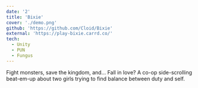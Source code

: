 ```yaml
---
date: '2'
title: 'Bixie'
cover: './demo.png'
github: 'https://github.com/Cloid/Bixie'
external: 'https://play-bixie.carrd.co/'
tech:
  - Unity
  - PUN
  - Fungus
---
```


Fight monsters, save the kingdom, and... Fall in love? A co-op side-scrolling beat-em-up about two girls trying to find balance between duty and self.
